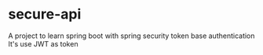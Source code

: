 # secure-api

A project to learn spring boot with spring security token base authentication  
It's use JWT as token
